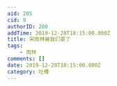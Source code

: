 ```yaml
---
aid: 205
cid: 9
authorID: 280
addTime: 2019-12-28T18:15:00.000Z
title: 宋雨林被我们耍了
tags:
    - 雨林
comments: []
date: 2019-12-28T18:15:00.000Z
category: 吐槽
---
```



